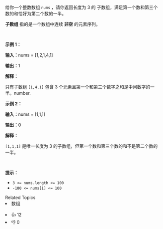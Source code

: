 <p>给你一个整数数组&nbsp;<code>nums</code>&nbsp;，请你返回长度为 3 的 <span data-keyword="subarray-nonempty">子数组</span>，满足第一个数和第三个数的和恰好为第二个数的一半。</p>

<p><strong>子数组</strong>&nbsp;指的是一个数组中连续 <strong>非空</strong>&nbsp;的元素序列。</p>

<p>&nbsp;</p>

<p><strong class="example">示例 1：</strong></p>

<div class="example-block"> 
 <p><span class="example-io"><b>输入：</b>nums = [1,2,1,4,1]</span></p> 
</div>

<p><span class="example-io"><b>输出：</b>1</span></p>

<p><b>解释：</b></p>

<p>只有子数组&nbsp;<code>[1,4,1]</code>&nbsp;包含 3 个元素且第一个和第三个数字之和是中间数字的一半。number.</p>

<p><strong class="example">示例 2：</strong></p>

<div class="example-block"> 
 <p><span class="example-io"><b>输入：</b>nums = [1,1,1]</span></p> 
</div>

<p><span class="example-io"><b>输出：</b>0</span></p>

<p><b>解释：</b></p>

<p><code>[1,1,1]</code>&nbsp;是唯一长度为 3 的子数组，但第一个数和第三个数的和不是第二个数的一半。</p>

<p>&nbsp;</p>

<p><strong>提示：</strong></p>

<ul> 
 <li><code>3 &lt;= nums.length &lt;= 100</code></li> 
 <li><code><font face="monospace">-100 &lt;= nums[i] &lt;= 100</font></code></li> 
</ul>

<div><div>Related Topics</div><div><li>数组</li></div></div><br><div><li>👍 12</li><li>👎 0</li></div>
